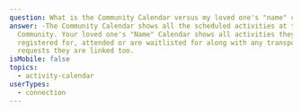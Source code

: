 ```yaml
---
question: What is the Community Calendar versus my loved one's "name" calendar?
answer: -The Community Calendar shows all the scheduled activities at the
  Community. Your loved one's "Name" Calendar shows all activities they have
  registered for, attended or are waitlisted for along with any transportation
  requests they are linked too.
isMobile: false
topics:
  - activity-calendar
userTypes:
  - connection
---
```

